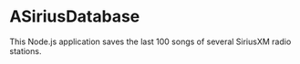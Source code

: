 # ASiriusDatabase
This Node.js application saves the last 100 songs of several SiriusXM radio stations.
